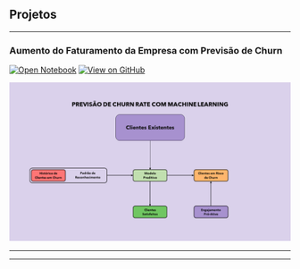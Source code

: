 ## Projetos

---

### Aumento do Faturamento da Empresa com Previsão de Churn

[![Open Notebook](https://img.shields.io/badge/Jupyter-Open_Notebook-blue?logo=Jupyter)](projects/churn_bank.html)
[![View on GitHub](https://img.shields.io/badge/GitHub-View_on_GitHub-blue?logo=GitHub)](https://github.com/math-prog/Churn-Rate-Bank)

<center><img src="images/churn-rate-prediction.png"/></center>

---




---


